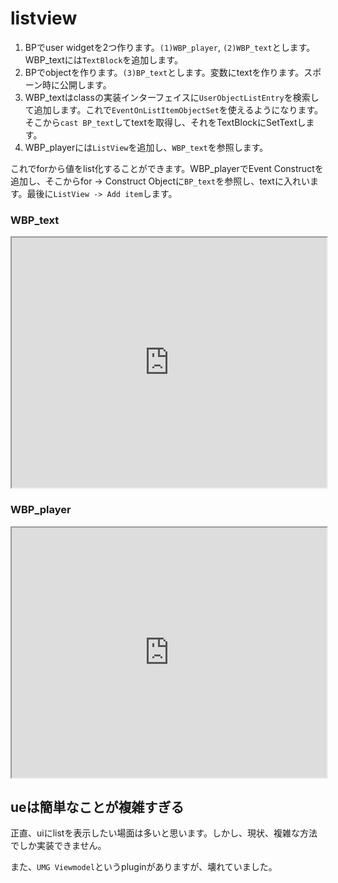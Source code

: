 # listview

1. BPでuser widgetを2つ作ります。`(1)WBP_player`, `(2)WBP_text`とします。WBP_textには`TextBlock`を追加します。
2. BPでobjectを作ります。`(3)BP_text`とします。変数にtextを作ります。スポーン時に公開します。
3. WBP_textはclassの実装インターフェイスに`UserObjectListEntry`を検索して追加します。これで`EventOnListItemObjectSet`を使えるようになります。そこから`cast BP_text`してtextを取得し、それをTextBlockにSetTextします。
4. WBP_playerには`ListView`を追加し、`WBP_text`を参照します。

これでforから値をlist化することができます。WBP_playerでEvent Constructを追加し、そこからfor -> Construct Objectに`BP_text`を参照し、textに入れいます。最後に`ListView -> Add item`します。

### WBP_text

<iframe src="https://blueprintue.com/render/__2rf1mk/2" scrolling="no" allowfullscreen style="width:100%;height:400px"></iframe>

### WBP_player

<iframe src="https://blueprintue.com/render/__2rf1mk/3" scrolling="no" allowfullscreen style="width:100%;height:400px"></iframe>

## ueは簡単なことが複雑すぎる

正直、uiにlistを表示したい場面は多いと思います。しかし、現状、複雑な方法でしか実装できません。

また、`UMG Viewmodel`というpluginがありますが、壊れていました。
